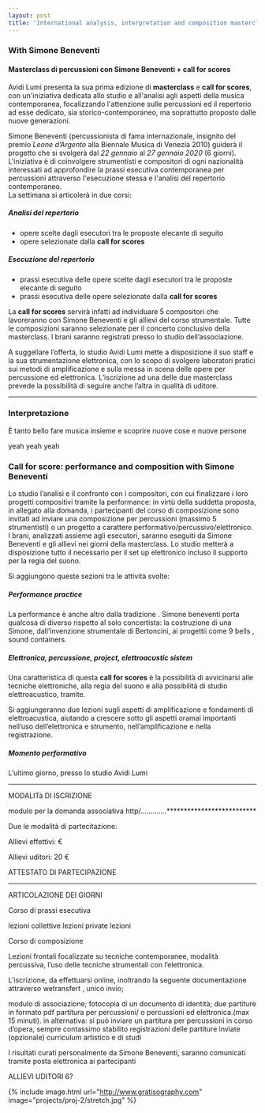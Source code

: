 ```yaml
---
layout: post
title: 'International analysis, interpretation and composition masterclass'
---
```



### With Simone Beneventi

#### Masterclass di percussioni con Simone Beneventi + call for scores





Avidi Lumi presenta la sua prima edizione di **masterclass** e **call for scores**, con un'iniziativa dedicata allo studio e all'analisi agli aspetti della musica contemporanea, focalizzando l'attenzione sulle percussioni ed il repertorio ad esse dedicato, sia storico-contemporaneo, ma soprattutto proposto dalle nuove generazioni.

Simone Beneventi (percussionista di fama internazionale, insignito del premio *Leone d’Argento* alla Biennale Musica di Venezia 2010) guiderà il progetto che si svolgerà dal *22 gennaio* al *27 gennaio 2020* (6 giorni).<br>
L'iniziativa è di coinvolgere strumentisti e compositori di ogni nazionalità interessati ad approfondire la prassi esecutiva contemporanea per percussioni attraverso l'esecuzione stessa e l'analisi del repertorio contemporaneo.<br>
La settimana si articolerà in due corsi:

##### Analisi del repertorio
* opere scelte dagli esecutori tra le proposte elecante di seguito
* opere selezionate dalla **call for scores**

##### Esecuzione del repertorio
* prassi esecutiva delle opere scelte dagli esecutori tra le proposte elecante di seguito
* prassi esecutiva delle opere selezionate dalla **call for scores**


La **call for scores** servirà infatti ad individuare 5 compositori che lavoreranno con Simone Beneventi e gli allievi del corso strumentale. Tutte le composizioni saranno selezionate per il concerto conclusivo della masterclass. I brani saranno registrati presso lo studio dell’associazione.

A suggellare l’offerta, lo studio Avidi Lumi mette a disposizione il suo staff e la sua strumentazione elettronica, con lo scopo di svolgere laboratori pratici sui metodi di amplificazione e sulla messa in scena delle opere per percussione ed elettronica.
L’iscrizione ad una delle due masterclass prevede la possibilità di seguire anche l’altra in qualità di uditore.

---

### Interpretazione


È tanto bello fare musica insieme e scoprire nuove cose e nuove persone

yeah yeah yeah









### Call for score: performance and composition with Simone Beneventi

Lo studio l’analisi  e il confronto con i compositori, con cui finalizzare i loro progetti compositivi tramite la performance: in virtù della suddetta proposta, in allegato alla domanda, i partecipanti del corso di composizione sono invitati ad inviare una composizione per percussioni (massimo 5 strumentisti) o un progetto a carattere performativo/percussivo/elettronico.
I brani, analizzati assieme agli esecutori, saranno eseguiti da Simone Beneventi e gli allievi nei giorni della masterclass.
Lo studio metterà a disposizione tutto il necessario per il set up elettronico incluso il supporto per la regia del suono.

Si aggiungono queste sezioni tra le attività svolte:


##### Performance practice

La performance è anche altro dalla tradizione	.
 Simone beneventi porta qualcosa di  diverso rispetto al solo concertista:  la costruzione di una Simone, dall’invenzione strumentale di Bertoncini, ai progettii come 9 bells , sound containers.


##### Elettronica, percussione, project, elettroacustic sistem

Una caratteristica di questa **call for scores** è la possibilità di avvicinarsi alle tecniche elettroniche, alla regia del suono e alla possibilità di studio elettroacustico, tramite.

Si aggiungeranno due lezioni sugli aspetti di amplificazione e fondamenti di  elettroacustica, aiutando a crescere sotto gli aspetti oramai importanti nell’uso dell’elettronica e strumento, nell’amplificazione e nella registrazione.




##### Momento performativo

L’ultimo giorno, presso lo studio Avidi Lumi








_________________________________________________________________________________________________



MODALITà DI ISCRIZIONE


modulo per la domanda associativa  http/………….**************************


Due le modalità di partecitazione:


Allievi effettivi: €



Allievi uditori: 20 €

ATTESTATO DI PARTECIPAZIONE


________________________________________________________________________________________________


ARTICOLAZIONE DEI GIORNI

Corso di prassi esecutiva

lezioni collettive
lezioni private
lezioni


Corso di composizione

Lezioni frontali focalizzate su tecniche contemporanee, modalità  percussiva, l’uso delle tecniche strumentali con l’elettronica.

L’iscrizione, da effettuarsi online, inoltrando la seguente documentazione attraverso wetransfert , unico invio;

modulo di associazione;
fotocopia di un documento di identità;
due partiture in formato pdf
partitura per percussioni/ o percussioni ed elettronica.(max 15 minuti).
in alternativa: si può inviare un partitura per percussioni in corso d’opera, sempre contassimo stabilito
registrazioni delle partiture inviate (opzionale)
curriculum artistico e di studi

I risultati curati personalmente da Simone Beneventi, saranno comunicati tramite posta elettronica ai partecipanti


ALLIEVI UDITORI 6?







{% include image.html url="http://www.gratisography.com" image="projects/proj-2/stretch.jpg" %}
